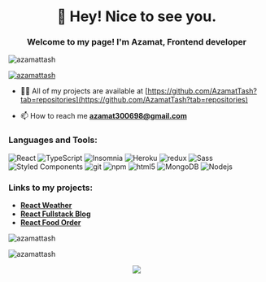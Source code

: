 <h1 align="center"> 👋 Hey! Nice to see you.</h1>
<h3 align="center">Welcome to my page! I'm Azamat, Frontend developer</h3>

<p align="left"> 
  <img src="https://komarev.com/ghpvc/?username=azamattash&label=Profile%20views&color=0e75b6&style=flat" alt="azamattash" /> 
 </p>

<p align="left"> 
  <a href="https://github.com/ryo-ma/github-profile-trophy"><img src="https://github-profile-trophy.vercel.app/?username=azamattash" alt="azamattash" /></a>
</p>

- 👨‍💻 All of my projects are available at [https://github.com/AzamatTash?tab=repositories](https://github.com/AzamatTash?tab=repositories)

- 📫 How to reach me **azamat300698@gmail.com**

<h3 align="left">Languages and Tools:</h3>
<p align="left"> 
  <img alt="React" src="https://img.shields.io/badge/-React-45b8d8?style=flat-square&logo=react&logoColor=white" />
  <img alt="TypeScript" src="https://img.shields.io/badge/-TypeScript-007ACC?style=flat-square&logo=typescript&logoColor=white" />
  <img alt="Insomnia" src="https://img.shields.io/badge/-Insomnia-5849BE?style=flat-square&logo=insomnia&logoColor=white" />
  <img alt="Heroku" src="https://img.shields.io/badge/-Heroku-430098?style=flat-square&logo=heroku&logoColor=white" />
  <img alt="redux" src="https://img.shields.io/badge/-Redux-764ABC?style=flat-square&logo=redux&logoColor=white" />
  <img alt="Sass" src="https://img.shields.io/badge/-Sass-CC6699?style=flat-square&logo=sass&logoColor=white" />
  <img alt="Styled Components" src="https://img.shields.io/badge/-Styled_Components-db7092?style=flat-square&logo=styled-components&logoColor=white" />
  <img alt="git" src="https://img.shields.io/badge/-Git-F05032?style=flat-square&logo=git&logoColor=white" />
  <img alt="npm" src="https://img.shields.io/badge/-NPM-CB3837?style=flat-square&logo=npm&logoColor=white" />
  <img alt="html5" src="https://img.shields.io/badge/-HTML5-E34F26?style=flat-square&logo=html5&logoColor=white" />
  <img alt="MongoDB" src="https://img.shields.io/badge/-MongoDB-13aa52?style=flat-square&logo=mongodb&logoColor=white" />
  <img alt="Nodejs" src="https://img.shields.io/badge/-Nodejs-43853d?style=flat-square&logo=Node.js&logoColor=white" />
</p>

<h3 align="left">Links to my projects:</h3>
<ul>
  <li>
    <a href="https://azamattash.github.io/React-Weather" target="_blank"><b>React Weather</b></a>
  </li>
  <li>
    <a href="https://react-blog-frontend-azamattash.vercel.app" target="_blank"><b>React Fullstack Blog</b></a>
  </li>
  <li>
    <a href="[https://react-blog-frontend-azamattash.vercel.app](https://foodorder-32x99yr81-azamattash.vercel.app/)" target="_blank"><b>React Food Order</b></a>
  </li>
</ul>

<p>
  <img align="center" src="https://github-readme-stats.vercel.app/api/top-langs?username=azamattash&show_icons=true&locale=en&layout=compact" alt="azamattash" />
</p>

<p>
  <img align="center" src="https://github-readme-streak-stats.herokuapp.com/?user=azamattash&" alt="azamattash" />
</p>

<p align="center">
  <img src="https://capsule-render.vercel.app/api?type=waving&color=gradient&height=60&section=footer"/>
</p>
